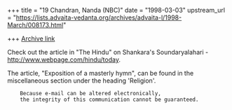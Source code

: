 +++
title = "19 Chandran, Nanda (NBC)"
date = "1998-03-03"
upstream_url = "https://lists.advaita-vedanta.org/archives/advaita-l/1998-March/008173.html"

+++
[Archive link](https://lists.advaita-vedanta.org/archives/advaita-l/1998-March/008173.html)

Check out the article in "The Hindu" on Shankara's Soundaryalahari -
http://www.webpage.com/hindu/today.

The article, "Exposition of a masterly hymn", can be found in the
miscellaneous section under the heading 'Religion'.

        Because e-mail can be altered electronically,
        the integrity of this communication cannot be guaranteed.

